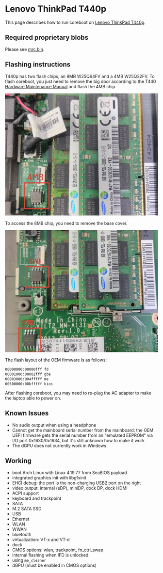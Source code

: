 # Lenovo ThinkPad T440p

This page describes how to run coreboot on [Lenovo ThinkPad T440p].

## Required proprietary blobs

Please see [mrc.bin](../../northbridge/intel/haswell/mrc.bin).

## Flashing instructions

T440p has two flash chips, an 8MB W25Q64FV and a 4MB W25Q32FV. To flash
coreboot, you just need to remove the big door according to the T440
[Hardware Maintenance Manual] and flash the 4MB chip.

![T440p flash chip](t440p_flash_chip.jpg)

To access the 8MB chip, you need to remove the base cover.

![T440p 8MB flash chip](t440p_all_flash_chips.jpg)

The flash layout of the OEM firmware is as follows:

    00000000:00000fff fd
    00001000:00002fff gbe
    00003000:004fffff me
    00500000:00bfffff bios

After flashing coreboot, you may need to re-plug the AC adapter to make
the laptop able to power on.

## Known Issues

- No audio output when using a headphone
- Cannot get the mainboard serial number from the mainboard: the OEM
  UEFI firmware gets the serial number from an "emulated EEPROM" via
  I/O port 0x1630/0x1634, but it's still unknown how to make it work
- The dGPU does not currently work in Windows.

## Working

- boot Arch Linux with Linux 4.19.77 from SeaBIOS payload
- integrated graphics init with libgfxinit
- EHCI debug: the port is the non-charging USB2 port on the right
- video output: internal (eDP), miniDP, dock DP, dock HDMI
- ACPI support
- keyboard and trackpoint
- SATA
- M.2 SATA SSD
- USB
- Ethernet
- WLAN
- WWAN
- bluetooth
- virtualization: VT-x and VT-d
- dock
- CMOS options: wlan, trackpoint, fn_ctrl_swap
- internal flashing when IFD is unlocked
- using `me_cleaner`
- dGPU (must be enabled in CMOS options)

[Lenovo ThinkPad T440p]: https://pcsupport.lenovo.com/us/zh/products/laptops-and-netbooks/thinkpad-t-series-laptops/thinkpad-t440p
[Hardware Maintenance Manual]: https://download.lenovo.com/ibmdl/pub/pc/pccbbs/mobiles_pdf/t440p_hmm_en_sp40a25467_04.pdf
